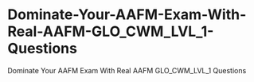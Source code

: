 # Dominate-Your-AAFM-Exam-With-Real-AAFM-GLO_CWM_LVL_1-Questions
Dominate Your AAFM Exam With Real AAFM GLO_CWM_LVL_1 Questions
